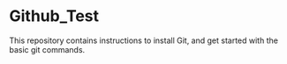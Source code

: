 # Github_Test
This repository contains instructions to install Git, and get started with the basic git commands.
